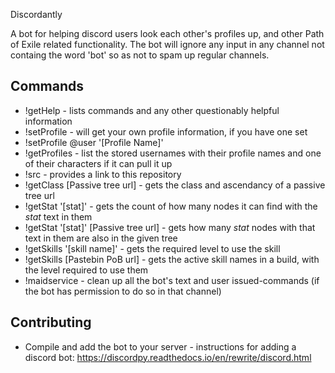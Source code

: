 Discordantly

A bot for helping discord users look each other's profiles up, and other Path of Exile related functionality. The bot will ignore any input in any channel not containg the word 'bot' so as not to spam up regular channels.

## Commands
 - !getHelp - lists commands and any other questionably helpful information
 - !setProfile - will get your own profile information, if you have one set
 - !setProfile @user '\[Profile Name]'
 - !getProfiles - list the stored usernames with their profile names and one of their characters if it can pull it up
 - !src - provides a link to this repository
 - !getClass \[Passive tree url] - gets the class and ascendancy of a passive tree url
 - !getStat '\[stat]'  - gets the count of how many nodes it can find with the _stat_ text in them
 - !getStat '\[stat]' \[Passive tree url] - gets how many _stat_ nodes with that text in them are also in the given tree
 - !getSkills '\[skill name]' - gets the required level to use the skill
 - !getSkills \[Pastebin PoB url] - gets the active skill names in a build, with the level required to use them
 - !maidservice - clean up all the bot's text and user issued-commands (if the bot has permission to do so in that channel)
  
## Contributing
 - Compile and add the bot to your server - instructions for adding a discord bot: https://discordpy.readthedocs.io/en/rewrite/discord.html
